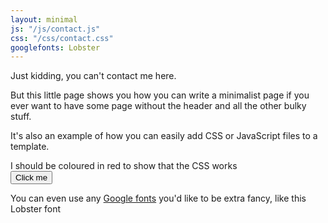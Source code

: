 ```yaml
---
layout: minimal
js: "/js/contact.js"
css: "/css/contact.css"
googlefonts: Lobster
---
```


Just kidding, you can't contact me here.  

But this little page shows you how you can write a minimalist page if you ever want to have some page without the header and all the other bulky stuff.

It's also an example of how you can easily add CSS or JavaScript files to a template.

<div id="contact-div">I should be coloured in red to show that the CSS works</div>

<button type="button" class="btn btn-default" id="contact-btn">
  Click me
</button>

<p id="googlefont-test">You can even use any <a href="http://www.google.com/fonts/">Google fonts</a> you'd like to be extra fancy, like this Lobster font</p>